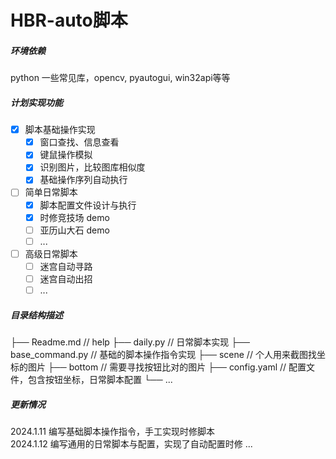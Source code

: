 HBR-auto脚本
===========================

##### 环境依赖
python
一些常见库，opencv, pyautogui, win32api等等

##### 计划实现功能
- [X] 脚本基础操作实现
    - [x] 窗口查找、信息查看
    - [x] 键鼠操作模拟
    - [x] 识别图片，比较图库相似度
    - [x] 基础操作序列自动执行
- [ ] 简单日常脚本
    - [x] 脚本配置文件设计与执行
    - [x] 时修竞技场 demo
    - [ ] 亚历山大石 demo
    - [ ] ...
- [ ] 高级日常脚本
    - [ ] 迷宫自动寻路
    - [ ] 迷宫自动出招
    - [ ] ...

##### 目录结构描述
├── Readme.md                   // help
├── daily.py                    // 日常脚本实现
├── base_command.py             // 基础的脚本操作指令实现
├── scene                       // 个人用来截图找坐标的图片
├── bottom                      // 需要寻找按钮比对的图片
├── config.yaml                 // 配置文件，包含按钮坐标，日常脚本配置
└── ...

##### 更新情况
2024.1.11 编写基础脚本操作指令，手工实现时修脚本     
2024.1.12 编写通用的日常脚本与配置，实现了自动配置时修
...